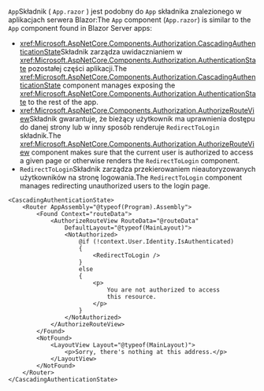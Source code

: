 <span data-ttu-id="34cba-101">`App`Składnik ( `App.razor` ) jest podobny do `App` składnika znalezionego w aplikacjach serwera Blazor:</span><span class="sxs-lookup"><span data-stu-id="34cba-101">The `App` component (`App.razor`) is similar to the `App` component found in Blazor Server apps:</span></span>

* <span data-ttu-id="34cba-102"><xref:Microsoft.AspNetCore.Components.Authorization.CascadingAuthenticationState>Składnik zarządza uwidacznianiem w <xref:Microsoft.AspNetCore.Components.Authorization.AuthenticationState> pozostałej części aplikacji.</span><span class="sxs-lookup"><span data-stu-id="34cba-102">The <xref:Microsoft.AspNetCore.Components.Authorization.CascadingAuthenticationState> component manages exposing the <xref:Microsoft.AspNetCore.Components.Authorization.AuthenticationState> to the rest of the app.</span></span>
* <span data-ttu-id="34cba-103"><xref:Microsoft.AspNetCore.Components.Authorization.AuthorizeRouteView>Składnik gwarantuje, że bieżący użytkownik ma uprawnienia dostępu do danej strony lub w inny sposób renderuje `RedirectToLogin` składnik.</span><span class="sxs-lookup"><span data-stu-id="34cba-103">The <xref:Microsoft.AspNetCore.Components.Authorization.AuthorizeRouteView> component makes sure that the current user is authorized to access a given page or otherwise renders the `RedirectToLogin` component.</span></span>
* <span data-ttu-id="34cba-104">`RedirectToLogin`Składnik zarządza przekierowaniem nieautoryzowanych użytkowników na stronę logowania.</span><span class="sxs-lookup"><span data-stu-id="34cba-104">The `RedirectToLogin` component manages redirecting unauthorized users to the login page.</span></span>

```razor
<CascadingAuthenticationState>
    <Router AppAssembly="@typeof(Program).Assembly">
        <Found Context="routeData">
            <AuthorizeRouteView RouteData="@routeData" 
                DefaultLayout="@typeof(MainLayout)">
                <NotAuthorized>
                    @if (!context.User.Identity.IsAuthenticated)
                    {
                        <RedirectToLogin />
                    }
                    else
                    {
                        <p>
                            You are not authorized to access 
                            this resource.
                        </p>
                    }
                </NotAuthorized>
            </AuthorizeRouteView>
        </Found>
        <NotFound>
            <LayoutView Layout="@typeof(MainLayout)">
                <p>Sorry, there's nothing at this address.</p>
            </LayoutView>
        </NotFound>
    </Router>
</CascadingAuthenticationState>
```
